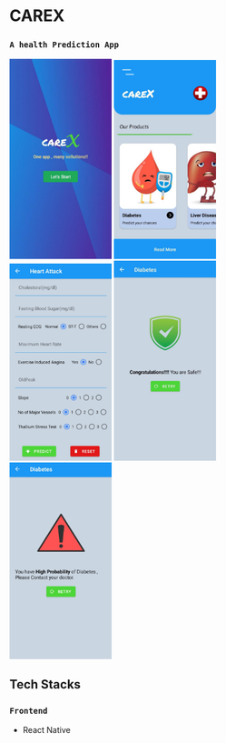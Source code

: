 # CAREX  
### `A health Prediction App`

<img src="img1.jpeg" width=180/> <img src="img2.jpeg" width=180/ > <img src="img5.jpeg" width=180/> <img src="img4.jpeg" width=180/> <img src="img6.jpeg" width=180/>    

## Tech Stacks

### `Frontend`
 - React Native
